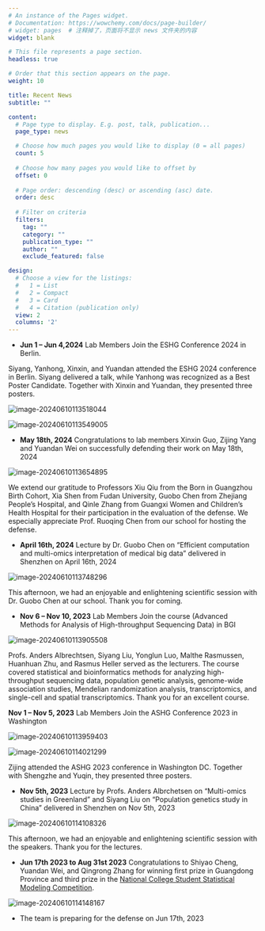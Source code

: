 ```yaml
---
# An instance of the Pages widget.
# Documentation: https://wowchemy.com/docs/page-builder/
# widget: pages  # 注释掉了，页面将不显示 news 文件夹的内容 
widget: blank

# This file represents a page section.
headless: true

# Order that this section appears on the page.
weight: 10

title: Recent News
subtitle: ""

content:
  # Page type to display. E.g. post, talk, publication...
  page_type: news

  # Choose how much pages you would like to display (0 = all pages)
  count: 5
  
  # Choose how many pages you would like to offset by
  offset: 0
  
  # Page order: descending (desc) or ascending (asc) date.
  order: desc
  
  # Filter on criteria
  filters:
    tag: ""
    category: ""
    publication_type: ""
    author: ""
    exclude_featured: false

design:
  # Choose a view for the listings:
  #   1 = List
  #   2 = Compact
  #   3 = Card
  #   4 = Citation (publication only)
  view: 2
  columns: '2'
---
```


<!-- 实验室动态内容暂时放在这里，等之后学会新的表达形式之后再改  -->
- **Jun 1 – Jun 4,2024** Lab Members Join the ESHG Conference 2024 in Berlin.

Siyang, Yanhong, Xinxin, and Yuandan attended the ESHG 2024 conference in Berlin. Siyang delivered a talk, while Yanhong was recognized as a Best Poster Candidate. Together with Xinxin and Yuandan, they presented three posters.

![image-20240610113518044](https://static.fungenomics.com/images/2024/06/image-20240610113518044.png)

![image-20240610113549005](https://static.fungenomics.com/images/2024/06/image-20240610113549005.png)

- **May 18th, 2024** Congratulations to lab members Xinxin Guo, Zijing Yang and Yuandan Wei on successfully defending their work on May 18th, 2024

![image-20240610113654895](https://static.fungenomics.com/images/2024/06/image-20240610113654895.png)

We extend our gratitude to Professors Xiu Qiu from the Born in Guangzhou Birth Cohort, Xia Shen from Fudan University, Guobo Chen from Zhejiang People’s Hospital, and Qinle Zhang from Guangxi Women and Children’s Health Hospital for their participation in the evaluation of the defense. We especially appreciate Prof. Ruoqing Chen from our school for hosting the defense.

- **April 16th, 2024** Lecture by Dr. Guobo Chen on “Efficient computation and multi-omics interpretation of medical big data” delivered in Shenzhen on April 16th, 2024

![image-20240610113748296](https://static.fungenomics.com/images/2024/06/image-20240610113748296.png)

This afternoon, we had an enjoyable and enlightening scientific session with Dr. Guobo Chen at our school. Thank you for coming. 

- **Nov 6 – Nov 10, 2023** Lab Members Join the course (Advanced Methods for Analysis of High-throughput Sequencing Data) in BGI

![image-20240610113905508](https://static.fungenomics.com/images/2024/06/image-20240610113905508.png)

Profs. Anders Albrechtsen, Siyang Liu, Yonglun Luo, Malthe Rasmussen, Huanhuan Zhu, and Rasmus Heller served as the lecturers. The course covered statistical and bioinformatics methods for analyzing high-throughput sequencing data, population genetic analysis, genome-wide association studies, Mendelian randomization analysis, transcriptomics, and single-cell and spatial transcriptomics. Thank you for an excellent course.

**Nov 1 – Nov 5, 2023** Lab Members Join the ASHG Conference 2023 in Washington

![image-20240610113959403](https://static.fungenomics.com/images/2024/06/image-20240610113959403.png)

![image-20240610114021299](https://static.fungenomics.com/images/2024/06/image-20240610114021299.png)

Zijing attended the ASHG 2023 conference in Washington DC. Together with Shengzhe and Yuqin, they presented three posters.

- **Nov 5th, 2023** Lecture by Profs. Anders Albrchetsen on “Multi-omics studies in Greenland” and Siyang Liu on “Population genetics study in China” delivered in Shenzhen on Nov 5th, 2023

![image-20240610114108326](https://static.fungenomics.com/images/2024/06/image-20240610114108326.png)

This afternoon, we had an enjoyable and enlightening scientific session with the speakers. Thank you for the lectures. 

- **Jun 17th 2023 to Aug 31st 2023** Congratulations to Shiyao Cheng, Yuandan Wei, and Qingrong Zhang for winning first prize in Guangdong Province and third prize in the [National College Student Statistical Modeling Competition](http://tjjmds.ai-learning.net/dsdt/36932.jhtml). 

![image-20240610114148167](https://static.fungenomics.com/images/2024/06/image-20240610114148167.png)


- The team is preparing for the defense on Jun 17th, 2023





